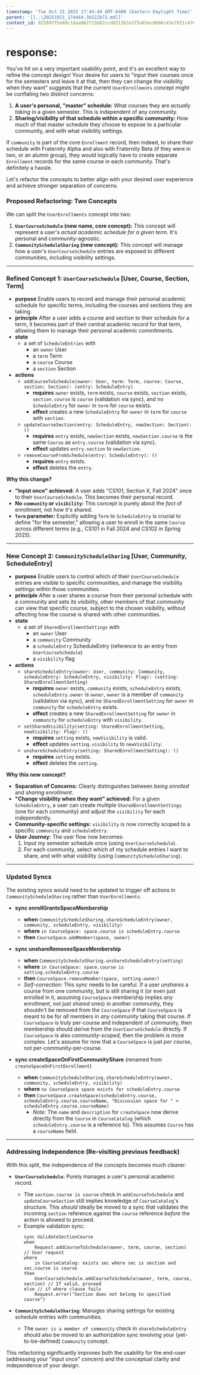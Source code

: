 ```yaml
---
timestamp: 'Tue Oct 21 2025 17:44:44 GMT-0400 (Eastern Daylight Time)'
parent: '[[..\20251021_174444.3b222b72.md]]'
content_id: 825697f5e89c1daa962715b82ccdd21362a3f5a93ec0b96c43e7931c476e3f3f
---
```


# response:

You've hit on a very important usability point, and it's an excellent way to refine the concept design! Your desire for users to "input their courses once for the semesters and leave it at that, then they can change the visibility when they want" suggests that the current `UserEnrollments` concept might be conflating two distinct concerns:

1. **A user's personal, "master" schedule:** What courses they are *actually taking* in a given semester. This is independent of any community.
2. **Sharing/visibility of that schedule within a specific community:** How much of that master schedule they choose to expose to a particular community, and with what visibility settings.

If `community` is part of the core `Enrollment` record, then indeed, to share their schedule with Fraternity Alpha and also with Fraternity Beta (if they were in two, or an alumni group), they would logically have to create separate `Enrollment` records for the same course in each community. That's definitely a hassle.

Let's refactor the concepts to better align with your desired user experience and achieve stronger separation of concerns.

### Proposed Refactoring: Two Concepts

We can split the `UserEnrollments` concept into two:

1. **`UserCourseSchedule` (new name, core concept):** This concept will represent a user's *actual academic schedule for a given term*. It's personal and community-agnostic.
2. **`CommunityScheduleSharing` (new concept):** This concept will manage *how* a user's `UserCourseSchedule` entries are exposed to different communities, including visibility settings.

***

### Refined Concept 1: `UserCourseSchedule` \[User, Course, Section, Term]

* **purpose**
  Enable users to record and manage their personal academic schedule for specific terms, including the courses and sections they are taking.
* **principle**
  After a user adds a course and section to their schedule for a term, it becomes part of their central academic record for that term, allowing them to manage their personal academic commitments.
* **state**
  * a set of `ScheduleEntries` with
    * an `owner` User
    * a `term` Term
    * a `course` Course
    * a `section` Section
* **actions**
  * `addCourseToSchedule(owner: User, term: Term, course: Course, section: Section): (entry: ScheduleEntry)`
    * **requires** `owner` exists, `term` exists, `course` exists, `section` exists, `section.course` is `course` (validation via sync), and no `ScheduleEntry` for `owner` in `term` for `course` exists.
    * **effect** creates a new `ScheduleEntry` for `owner` in `term` for `course` with `section`.
  * `updateCourseSection(entry: ScheduleEntry, newSection: Section): ()`
    * **requires** `entry` exists, `newSection` exists, `newSection.course` is the same `Course` as `entry.course` (validation via sync).
    * **effect** updates `entry.section` to `newSection`.
  * `removeCourseFromSchedule(entry: ScheduleEntry): ()`
    * **requires** `entry` exists.
    * **effect** deletes the `entry`.

**Why this change?**

* **"Input once" achieved:** A user adds "CS101, Section X, Fall 2024" once to their `UserCourseSchedule`. This becomes their personal record.
* **No `community` or `visibility`:** This concept is purely about the *fact* of enrollment, not how it's shared.
* **`Term` parameter:** Explicitly adding `Term` to `ScheduleEntry` is crucial to define "for the semester," allowing a user to enroll in the same `Course` across different terms (e.g., CS101 in Fall 2024 and CS102 in Spring 2025).

***

### New Concept 2: `CommunityScheduleSharing` \[User, Community, ScheduleEntry]

* **purpose**
  Enable users to control which of their `UserCourseSchedule` entries are visible to specific communities, and manage the visibility settings within those communities.
* **principle**
  After a user shares a course from their personal schedule with a community and sets its visibility, other members of that community can view that specific course, subject to the chosen visibility, without affecting how the course is shared with other communities.
* **state**
  * a set of `SharedEnrollmentSettings` with
    * an `owner` User
    * a `community` Community
    * a `scheduleEntry` ScheduleEntry (reference to an entry from `UserCourseSchedule`)
    * a `visibility` flag
* **actions**
  * `shareScheduleEntry(owner: User, community: Community, scheduleEntry: ScheduleEntry, visibility: Flag): (setting: SharedEnrollmentSetting)`
    * **requires** `owner` exists, `community` exists, `scheduleEntry` exists, `scheduleEntry.owner` is `owner`, `owner` is a member of `community` (validation via sync), and no `SharedEnrollmentSetting` for `owner` in `community` for `scheduleEntry` exists.
    * **effect** creates a new `SharedEnrollmentSetting` for `owner` in `community` for `scheduleEntry` with `visibility`.
  * `setSharedVisibility(setting: SharedEnrollmentSetting, newVisibility: Flag): ()`
    * **requires** `setting` exists, `newVisibility` is valid.
    * **effect** updates `setting.visibility` to `newVisibility`.
  * `unshareScheduleEntry(setting: SharedEnrollmentSetting): ()`
    * **requires** `setting` exists.
    * **effect** deletes the `setting`.

**Why this new concept?**

* **Separation of Concerns:** Clearly distinguishes between *being enrolled* and *sharing enrollment*.
* **"Change visibility when they want" achieved:** For a given `ScheduleEntry`, a user can create multiple `SharedEnrollmentSettings` (one for each community) and adjust the `visibility` for each independently.
* **Community-specific settings:** `visibility` is now correctly scoped to a specific `community` and `scheduleEntry`.
* **User Journey:** The user flow now becomes:
  1. Input my semester schedule once (using `UserCourseSchedule`).
  2. For each community, select which of my schedule entries I want to share, and with what visibility (using `CommunityScheduleSharing`).

***

### Updated Syncs

The existing syncs would need to be updated to trigger off actions in `CommunityScheduleSharing` rather than `UserEnrollments`.

* **sync enrollGrantsSpaceMembership**
  * **when** `CommunityScheduleSharing.shareScheduleEntry(owner, community, scheduleEntry, visibility)`
  * **where** `in CourseSpace: space.course is scheduleEntry.course`
  * **then** `CourseSpace.addMember(space, owner)`

* **sync unshareRemovesSpaceMembership**
  * **when** `CommunityScheduleSharing.unshareScheduleEntry(setting)`
  * **where** `in CourseSpace: space.course is setting.scheduleEntry.course`
  * **then** `CourseSpace.removeMember(space, setting.owner)`
  * *Self-correction:* This sync needs to be careful. If a user *unshares* a course from one community, but is still sharing it (or even just enrolled in it, assuming `CourseSpace` membership implies *any* enrollment, not just *shared* ones) in another community, they shouldn't be removed from the `CourseSpace` if that `CourseSpace` is meant to be for *all* members in *any* community taking that course. If `CourseSpace` is truly per-course and independent of community, then membership should derive from the `UserCourseSchedule` directly. If `CourseSpace` is also *community-scoped*, then the problem is more complex. Let's assume for now that a `CourseSpace` is just *per course*, not per-community-per-course.

* **sync createSpaceOnFirstCommunityShare** (renamed from `createSpaceOnFirstEnrollment`)
  * **when** `CommunityScheduleSharing.shareScheduleEntry(owner, community, scheduleEntry, visibility)`
  * **where** `no CourseSpace space exists for scheduleEntry.course`
  * **then** `CourseSpace.createSpace(scheduleEntry.course, scheduleEntry.course.courseName, "Discussion space for " + scheduleEntry.course.courseName)`
    * *Note:* The `name` and `description` for `createSpace` now derive directly from the `Course` in `CourseCatalog` (which `scheduleEntry.course` is a reference to). This assumes `Course` has a `courseName` field.

***

### Addressing Independence (Re-visiting previous feedback)

With this split, the independence of the concepts becomes much clearer:

* **`UserCourseSchedule`:** Purely manages a user's personal academic record.
  * The `section.course is course` check in `addCourseToSchedule` and `updateCourseSection` still implies knowledge of `CourseCatalog`'s structure. This *should* ideally be moved to a sync that validates the incoming `section` reference against the `course` reference *before* the action is allowed to proceed.
  * Example validation sync:
    ```
    sync ValidateSectionCourse
    when
        Request.addCourseToSchedule(owner, term, course, section) // User request
    where
        in CourseCatalog: exists sec where sec is section and sec.course is course
    then
        UserCourseSchedule.addCourseToSchedule(owner, term, course, section) // If valid, proceed
    else // if where clause fails
        Request.error("Section does not belong to specified course")
    ```

* **`CommunityScheduleSharing`:** Manages sharing settings for existing schedule entries with communities.
  * The `owner is a member of community` check in `shareScheduleEntry` should also be moved to an authorization sync involving your (yet-to-be-defined) `Community` concept.

This refactoring significantly improves both the usability for the end-user (addressing your "input once" concern) and the conceptual clarity and independence of your design.
